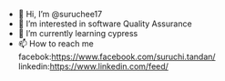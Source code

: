 - 👋 Hi, I’m @suruchee17
- 👀 I’m interested in software Quality Assurance 
- 🌱 I’m currently learning cypress
- 📫 How to reach me 
facebok:https://www.facebook.com/suruchi.tandan/
linkedin:https://www.linkedin.com/feed/

<!---
suruchee17/suruchee17 is a ✨ special ✨ repository because its `README.md` (this file) appears on your GitHub profile.
You can click the Preview link to take a look at your changes.
--->
